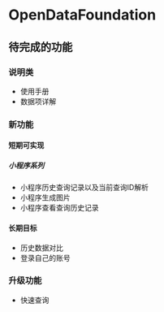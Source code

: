 # OpenDataFoundation

## 待完成的功能

### 说明类
* 使用手册
* 数据项详解

### 新功能
#### 短期可实现
##### 小程序系列 
* 小程序历史查询记录以及当前查询ID解析
* 小程序生成图片
* 小程序查看查询历史记录

#### 长期目标
* 历史数据对比
* 登录自己的账号
  
### 升级功能
* 快速查询
  
